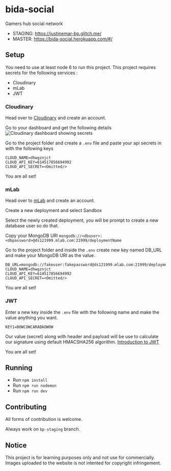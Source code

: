 # bida-social
Gamers hub social network
* STAGING: https://justinemar-bp.glitch.me/
* MASTER: https://bida-social.herokuapp.com/#/

## Setup

You need to use at least node 6 to run this project.
This project requires secrets for the following services :
* Cloudinary
* mLab
* JWT


### Cloudinary
Head over to [Cloudinary](https://cloudinary.com) and create an account.

Go to your dashboard and get the following details
![Cloudinary dashboard showing secrets](https://res.cloudinary.com/dhwgznjct/image/upload/v1526889465/clouddetails_osjqoo.jpg)

Go to the project folder and create a `.env` file and paste your api secrets in with the following keys
```
CLOUD_NAME=dhwgznjct
CLOUD_API_KEY=614517856694992
CLOUD_API_SECRET=<Omitted/>
```

You are all set!

### mLab

Head over to [mLab](https://mlab.com/) and create an account.

Create a new deployment and select Sandbox 

Select the newly created deployment, you will be prompt to create a new database user so do that.

Copy your MongoDB URI `mongodb://<dbuser>:<dbpassword>@ds121999.mlab.com:21999/deploymentName`

Go to the project folder and inside the `.env` create new key named DB_URL and make your MongoDB URI as the value.
```
DB_URL=mongodb://fakeuser:fakepassword@ds121999.mlab.com:21999/deploymentName
CLOUD_NAME=dhwgznjct
CLOUD_API_KEY=614517856694992
CLOUD_API_SECRET=<Omitted/>
```

You are all set!


### JWT

Enter a new key inside the `.env` file with the following name and make the value anything you want.
```
KEY1=BOWCOWCARABAOWOW
```

Our value (secret) along with header and payload will be use to calculate our signature using default HMACSHA256 algorithm.
[Introduction to JWT](https://jwt.io/introduction/)

You are all set!


## Running

* Run `npm install`
* Run `npm run nodemon`
* Run `npm run dev`


## Contributing

All forms of contribution is welcome.

Always work on `bp-staging` branch.


## Notice

This project is for learning purposes only and not use for commercially.
Images uploaded to the website is not intented for copyright infringement.
